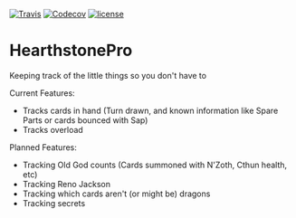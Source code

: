 [![Travis](https://img.shields.io/travis/jbzdarkid/HearthstonePro.svg)](https://travis-ci.org/jbzdarkid/HearthstonePro)
[![Codecov](https://img.shields.io/codecov/c/github/jbzdarkid/HearthstonePro.svg)](https://codecov.io/gh/jbzdarkid/HearthstonePro)
[![license](https://img.shields.io/github/license/jbzdarkid/HearthstonePro.svg)](https://github.com/jbzdarkid/HearthstonePro/blob/master/LICENSE)

# HearthstonePro
Keeping track of the little things so you don't have to

Current Features:
- Tracks cards in hand (Turn drawn, and known information like Spare Parts or cards bounced with Sap)
- Tracks overload

Planned Features:
- Tracking Old God counts (Cards summoned with N'Zoth, Cthun health, etc)
- Tracking Reno Jackson
- Tracking which cards aren't (or might be) dragons
- Tracking secrets
